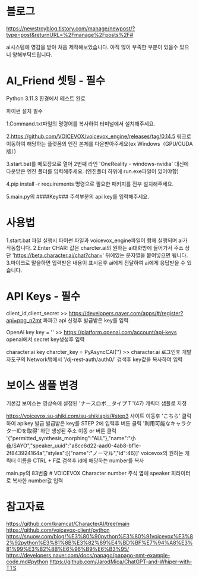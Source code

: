 # 블로그
https://newstroyblog.tistory.com/manage/newpost/?type=post&returnURL=%2Fmanage%2Fposts%2F#

ai시스템에 영감을 받아 처음 제작해보았습니다. 아직 많이 부족한 부분이 있을수 있으니 양해부탁드립니다.

# AI_Friend 셋팅 - 필수
Python 3.11.3 환경에서 테스트 완료

파이썬 설치 필수

1.Command.txt파일의 명령어를 복사하여 터미널에서 설치해주세요.

2.https://github.com/VOICEVOX/voicevox_engine/releases/tag/0.14.5 링크로 이동하여 해당하는 플랫폼의 엔진 본체를 다운받아주세요(ex Windows（GPU/CUDA版）)

3.start.bat를 메모장으로 열어 2번째 라인 'OneReality - windows-nvidia' 대신에 다운받은 엔진 폴더를 입력해주세요. (엔진폴더 하위에 run.exe파일이 있어야함)

4.pip install -r requirements 명령으로 필요한 패키지를 전부 설치해주세요.

5.main.py의 ####Key### 주석부분의 api key를 입력해주세요.


# 사용법
1.start.bat 파일 실행시 파이썬 파일과 voicevox_engine파일이 함께 실행되며 ai가 작동합니다.
2.Enter CHAR: 값은 charcter.ai의 원하는 ai대화방에 들어가서 주소 상단 'https://beta.character.ai/chat?char=' 뒤에있는 문자열을 붙여넣으면 됩니다.
3.마이크로 말을하면 입력받은 내용이 표시된후 ai에게 전달하여 ai에게 응답받을 수 있습니다.


# API Keys - 필수
client_id,client_secret >> https://developers.naver.com/apps/#/register?api=ppg_n2mt 파파고 api 신청후 발급받은 key를 입력

OpenAi key
key = ''   >> https://platform.openai.com/account/api-keys  openai에서 secret key생성후 입력 

character.ai key
charcter_key = PyAsyncCAI('') >> character.ai 로그인후 개발자도구의 Network탭에서 '/dj-rest-auth/auth0/' 검색후 key값을 복사하여 입력


# 보이스 샘플 변경
기본값 보이스는 영상속에 설정된 'ナースロボ＿タイプＴ'(47) 캐릭터 샘플로 지정

https://voicevox.su-shiki.com/su-shikiapis/#step3
사이트 이동후 'こちら' 클릭하여 apikey 발급
발급받은 key를 STEP 2에 입력후 버튼 클릭
'利用可能なキャラクターIDを取得' 하단 생성된 주소 이동 or 버튼 클릭 
'{"permitted_synthesis_morphing":"ALL"},"name":"小夜/SAYO","speaker_uuid":"a8cc6d22-aad0-4ab8-bf1e-2f843924164a","styles":[{"name":"ノーマル","id":46}]'
voicevox의 원하는 캐릭터 이름을 CTRL + F로 검색후 id에 해당하는 number를 복사

main.py의 83번줄 # VOICEVOX Character number 주석 옆에 speaker 피라미터로 복사한 number값 입력


# 참고자료
https://github.com/kramcat/CharacterAI/tree/main
https://github.com/voicevox-client/python
https://snuow.com/blog/%E3%80%90python%E3%80%91voicevox%E3%82%92python%E3%81%8B%E3%82%89%E4%BD%BF%E7%94%A8%E3%81%99%E3%82%8B%E6%96%B9%E6%B3%95/
https://developers.naver.com/docs/papago/papago-nmt-example-code.md#python
https://github.com/JarodMica/ChatGPT-and-Whiper-with-TTS
